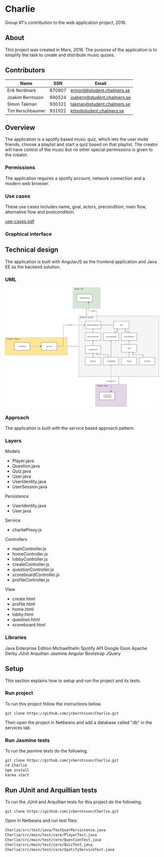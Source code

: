 # Charlie
Group #1's contribution to the web application project, 2016.

## About
This project was created in Mars, 2016. The purpose of the application is to simplify the task to create and distribute music quizes. 

## Contributors
| Name         		| SSN       | Email  						|
| ----------------- |:---------:| ----------------------------- |
| Erik Nordmark     | 870907 	| erinord@student.chalmers.se 	|
| Joakim Berntsson  | 940524    | joabern@student.chalmers.se 	|
| Simon Takman 		| 930321    | takman@student.chalmers.se 	|
| Tim Kerschbaumer  | 931022	| ktim@student.chalmers.se		|

## Overview
The application is a spotify based music quiz, which lets the user invite friends, choose a playlist and start a quiz based on that playlist. The creator will have control of the music but no other special permissions is given to the creator.

### Permissions
The application requires a spotify account, network connection and a modern web browser. 

### Use cases
These use cases includes name, goal, actors, precondition, main flow, alternative flow and postcondition. 

[use-cases.pdf](docs/use-cases.pdf)

### Graphical interface


## Technical design
The application is built with AngularJS as the frontend application and Java EE as the backend solution. 

### UML
![alt tag](docs/images/UML.png)

### Approach
The application is built with the service based approach pattern.

### Layers
Models
- Player.java
- Question.java
- Quiz.java
- User.java
- UserIdentity.java
- UserSession.java
	
Persistence
- UserIdentity.java
- User.java

Service
- charlieProxy.js
	
Controllers
- mainController.js
- homeController.js
- lobbyController.js
- createController.js
- questionController.js
- scoreboardController.js
- profileController.js
	
View
- create.html
- profile.html
- home.html
- lobby.html
- question.html
- scoreboard.html

### Libraries
Java Enterprise Edition
Michaelthelin Spotify API
Google Gson
Apache Derby
JUnit
Arquillian
Jasmine
Angular
Bootstrap
JQuery

## Setup
This section explains how to setup and run the project and its tests.

### Run project
To run this project follow the instructions below.
```
git clone https://github.com/jcberntsson/Charlie.git
```
Then open the project in Netbeans and add a database called "db" in the services tab. 

### Run Jasmine tests
To run the jasmine tests do the following.
```
git clone https://github.com/jcberntsson/Charlie.git
cd Charlie
npm install
karma start
```

## Run JUnit and Arquillian tests
To run the JUnit and Arquillian tests for this project do the following.
```
git clone https://github.com/jcberntsson/Charlie.git
```
Open in Netbeans and run test files: 
```
Charlie/src/test/java/TestUserPersistence.java
Charlie/src/main/test/core/PlayerTest.java
Charlie/src/main/test/core/QuestionTest.java
Charlie/src/main/test/core/QuizTest.java
Charlie/src/main/test/core/SpotifyServiceTest.java
```
